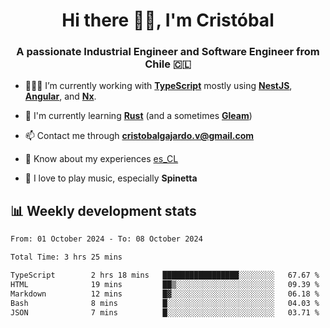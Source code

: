 <h1 align="center">Hi there ✌🏻, I'm Cristóbal</h1>
<h3 align="center">A passionate Industrial Engineer and Software Engineer from Chile 🇨🇱</h3>

- 🧑🏻‍💻 I’m currently working with **[TypeScript](https://www.typescriptlang.org)** mostly using **[NestJS](https://nestjs.com)**, **[Angular](https://angular.io)**, and **[Nx](https://nx.dev)**.

- 🌱 I'm currently learning **[Rust](https://www.rust-lang.org)** (and a sometimes **[Gleam](https://gleam.run/)**)

- 📫 Contact me through **cristobalgajardo.v@gmail.com**

- 📄 Know about my experiences [es_CL](https://bit.ly/cv-cristobal-gajardo)

- 🎸 I love to play music, especially **Spinetta**

## 📊 Weekly development stats

<!--START_SECTION:waka-->

```txt
From: 01 October 2024 - To: 08 October 2024

Total Time: 3 hrs 25 mins

TypeScript        2 hrs 18 mins   █████████████████░░░░░░░░   67.67 %
HTML              19 mins         ██▒░░░░░░░░░░░░░░░░░░░░░░   09.39 %
Markdown          12 mins         █▓░░░░░░░░░░░░░░░░░░░░░░░   06.18 %
Bash              8 mins          █░░░░░░░░░░░░░░░░░░░░░░░░   04.03 %
JSON              7 mins          █░░░░░░░░░░░░░░░░░░░░░░░░   03.71 %
```

<!--END_SECTION:waka-->
